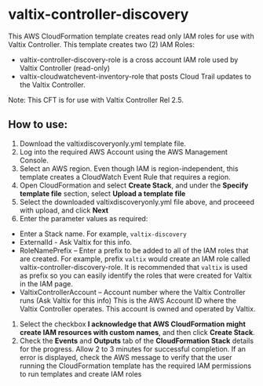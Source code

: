 # valtix-controller-discovery

This AWS CloudFormation template creates read only IAM roles for use with Valtix Controller.  This template creates two (2) IAM Roles:

- valtix-controller-discovery-role is a cross account IAM role used by Valtix Controller (read-only)
- valtix-cloudwatchevent-inventory-role that posts Cloud Trail updates to the Valtix Controller.

Note: This CFT is for use with Valtix Controller Rel 2.5.

## How to use:

1. Download the valtixdiscoveryonly.yml template file.
1. Log into the required AWS Account using the AWS Management Console.
1. Select an AWS region. Even though IAM is region-independent, this template creates a CloudWatch Event Rule that requires a region.
1. Open CloudFormation and select **Create Stack**, and under the **Specify template file** section, select **Upload a template file** 
1. Select the downloaded valtixdiscoveryonly.yml file above, and proceeed with upload, and click **Next**
1. Enter the parameter values as required:
- Enter a Stack name. For example, `valtix-discovery`
- ExternalId - Ask Valtix for this info. 
- RoleNamePrefix – Enter a prefix to be added to all of the IAM roles that are created. For example, prefix `valtix` would create an IAM role called valtix-controller-discovery-role. It is recommended that `valtix` is used as prefix so you can easily identify the roles that were created for Valtix in the IAM page.
- ValtixControllerAccount – Account number where the Valtix Controller runs (Ask Valtix for this info)  This is the AWS Account ID where the Valtix Controller operates. This account is owned and operated by Valtix.
1. Select the checkbox **I acknowledge that AWS CloudFormation might create IAM resources with custom names**, and then click **Create Stack**.
1. Check the **Events** and **Outputs** tab of the **CloudFormation Stack** details for the progress. Allow 2 to 3 minutes for successful completion. If an error is displayed, check the AWS message to verify that the user running the CloudFormation template has the required IAM permissions to run templates and create IAM roles
